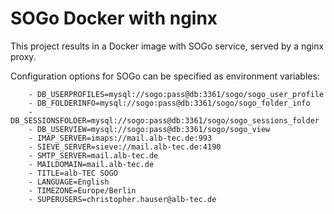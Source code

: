 # SOGo Docker with nginx

This project results in a Docker image with SOGo service, served by a nginx proxy.

Configuration options for SOGo can be specified as environment variables:

```
    - DB_USERPROFILES=mysql://sogo:pass@db:3361/sogo/sogo_user_profile
    - DB_FOLDERINFO=mysql://sogo:pass@db:3361/sogo/sogo_folder_info
    - DB_SESSIONSFOLDER=mysql://sogo:pass@db:3361/sogo/sogo_sessions_folder
    - DB_USERVIEW=mysql://sogo:pass@db:3361/sogo/sogo_view
    - IMAP_SERVER=imaps://mail.alb-tec.de:993
    - SIEVE_SERVER=sieve://mail.alb-tec.de:4190
    - SMTP_SERVER=mail.alb-tec.de
    - MAILDOMAIN=mail.alb-tec.de
    - TITLE=alb-TEC SOGO
    - LANGUAGE=English
    - TIMEZONE=Europe/Berlin
    - SUPERUSERS=christopher.hauser@alb-tec.de
```

